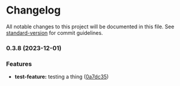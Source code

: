# Changelog

All notable changes to this project will be documented in this file. See [standard-version](https://github.com/conventional-changelog/standard-version) for commit guidelines.

### 0.3.8 (2023-12-01)


### Features

* **test-feature:** testing a thing ([0a7dc35](https://github.com/tejas-encora/IO-Component-Library/commit/0a7dc35206c7ceebb9ce4253633208a3fae15501))

